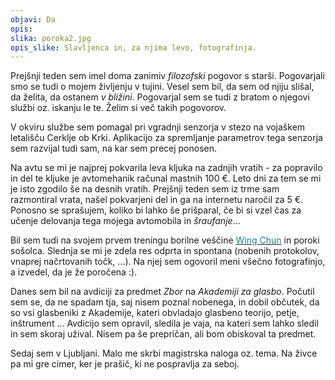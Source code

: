 ```yaml
---
objavi: Da
opis: 
slika: poroka2.jpg
opis_slike: Slavljenca in, za njima levo, fotografinja.
---
```


Prejšnji teden sem imel doma zanimiv <i>filozofski</i> pogovor s starši. Pogovarjali smo se tudi o mojem življenju v tujini. Vesel sem bil, da sem od njiju slišal, da želita, da ostanem <i>v bližini</i>. Pogovarjal sem se tudi z bratom o njegovi službi oz. iskanju le te. Želim si več takih pogovorov.

V okviru službe sem pomagal pri vgradnji senzorja v stezo na vojaškem letališču Cerklje ob Krki. Aplikacijo za spremljanje parametrov tega senzorja sem razvijal tudi sam, na kar sem precej ponosen.

Na avtu se mi je najprej pokvarila leva kljuka na zadnjih vratih - za popravilo in del te kljuke je avtomehanik računal mastnih 100 €. Leto dni za tem se mi je isto zgodilo še na desnih vratih. Prejšnji teden sem iz trme sam razmontiral vrata, našel pokvarjeni del in ga na internetu naročil za 5 €. Ponosno se sprašujem, koliko bi lahko še prišparal, če bi si vzel čas za učenje delovanja tega mojega avtomobila in <i>šraufanje</i>...

Bil sem tudi na svojem prvem treningu borilne veščine <a href="www.wingchun.si"><font color="#217C7E">Wing Chun</font></a> in poroki sošolca. Slednja se mi je zdela res odprta in spontana (nobenih protokolov, vnaprej načrtovanih točk, ...). Na njej sem ogovoril meni všečno fotografinjo, a izvedel, da je že poročena :).

Danes sem bil na avdiciji za predmet <i>Zbor</i> na <i>Akademiji za glasbo</i>. Počutil sem se, da ne spadam tja, saj nisem poznal nobenega, in dobil občutek, da so vsi glasbeniki z Akademije, kateri obvladajo glasbeno teorijo, petje, inštrument ... Avdicijo sem opravil, sledila je vaja, na kateri sem lahko sledil in sem skoraj užival. Nisem pa še prepričan, ali bom obiskoval ta predmet.

Sedaj sem v Ljubljani. Malo me skrbi magistrska naloga oz. tema. Na živce pa mi gre cimer, ker je prašič, ki ne pospravlja za seboj.